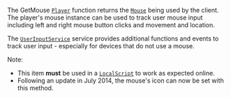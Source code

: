 The GetMouse [`Player`](https://create.roblox.com/docs/reference/engine/classes/Player) function returns the [`Mouse`](https://create.roblox.com/docs/reference/engine/classes/Mouse) being used
by the client. The player's mouse instance can be used to track user mouse
input including left and right mouse button clicks and movement and
location.

The [`UserInputService`](https://create.roblox.com/docs/reference/engine/classes/UserInputService) service provides additional functions and
events to track user input - especially for devices that do not use a
mouse.

Note:

- This item **must** be used in a [`LocalScript`](https://create.roblox.com/docs/reference/engine/classes/LocalScript) to work as expected
online.
- Following an update in July 2014, the mouse's icon can now be set with
this method.